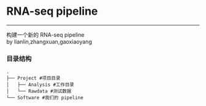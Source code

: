 # RNA-seq pipeline
----

构建一个新的 RNA-seq pipeline  
by lianlin,zhangxuan,gaoxiaoyang

### 目录结构
```
.
├── Project #项目目录
│   ├── Analysis #工作目录
│   └── Rawdata #测试数据
└── Software #我们的 pipeline
```


